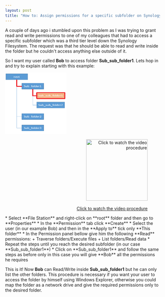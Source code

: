 ```yaml
---
layout: post
title: "How to: Assign permissions for a specific subfolder on Synology NAS"
---
```

A couple of days ago i stumbled upon this problem as I was trying to grant read and write permissions to one of my colleagues that had to access a specific subfolder which was a third tier level down the Synology Filesystem.
The request was that he should be able to read and write inside the folder but he couldn't access anything else outside of it.

So I want my user called **Bob** to access folder **Sub_sub_folder1**. Lets hop in and try to explain starting with this example:
<div>
  <div align="left">
    <img src="/images/dir_tree_example.png" width="200" height="200" />
  </div>
  <div align="right">
    <a href="http://www.youtube.com/watch?v=BysV2Pbz_ps">
      <figure>
        <p>
	  <img src="http://img.youtube.com/vi/BysV2Pbz_ps/0.jpg" title="Click to watch the video procedure" width="200" height="200"/>
	</p>
        <p><figcaption>Click to watch the video procedure</figcaption></p>
      </figure>
    </a>
  </div>
</div>
* Select **File Station** and right-click on **root** folder and then go to **Properties**
* In the **Permission** tab click **Create**
* Select the user (in our example Bob) and then in the **Apply to** tick only **This folder**
* In the Permission panel bellow give him the following **Read** permissions:
	+ Traverse folders/Execute files
	+ List folders/Read data
* Repeat the steps until you reach the desired subfolder (in our case **Sub_sub_folder1**)
* Click on **Sub_sub_folder1** and follow the same steps as before only in this case you will give **Bob** all the permissions he requires

This is it! Now **Bob** can Read/Write inside **Sub_sub_folder1** but he can only list the other folders.
This procedure is necessary if you want your user to access the folder by himself using Windows Explorer, otherwise you could map the folder as a network drive and give the required permissions only to the desired folder.
